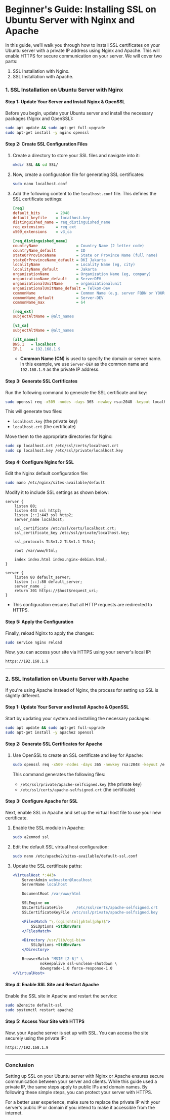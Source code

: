 # Beginner's Guide: Installing SSL on Ubuntu Server with Nginx and Apache

In this guide, we’ll walk you through how to install SSL certificates on your Ubuntu server with a private IP address using Nginx and Apache. This will enable HTTPS for secure communication on your server. We will cover two parts:

1. SSL Installation with Nginx.
2. SSL Installation with Apache.

### 1. **SSL Installation on Ubuntu Server with Nginx**

#### Step 1: Update Your Server and Install Nginx & OpenSSL

Before you begin, update your Ubuntu server and install the necessary packages (Nginx and OpenSSL):

```bash
sudo apt update && sudo apt-get full-upgrade
sudo apt-get install -y nginx openssl
```

#### Step 2: Create SSL Configuration Files

1. Create a directory to store your SSL files and navigate into it:

   ```bash
   mkdir SSL && cd SSL/
   ```

2. Now, create a configuration file for generating SSL certificates:

   ```bash
   sudo nano localhost.conf
   ```

3. Add the following content to the `localhost.conf` file. This defines the SSL certificate settings:

   ```ini
   [req]
   default_bits       = 2048
   default_keyfile    = localhost.key
   distinguished_name = req_distinguished_name
   req_extensions     = req_ext
   x509_extensions    = v3_ca

   [req_distinguished_name]
   countryName                 = Country Name (2 letter code)
   countryName_default         = ID
   stateOrProvinceName         = State or Province Name (full name)
   stateOrProvinceName_default = DKI Jakarta
   localityName                = Locality Name (eg, city)
   localityName_default        = Jakarta
   organizationName            = Organization Name (eg, company)
   organizationName_default    = ServerDEV
   organizationalUnitName      = organizationalunit
   organizationalUnitName_default = Telkom-Dev
   commonName                  = Common Name (e.g. server FQDN or YOUR name)
   commonName_default          = Server-DEV
   commonName_max              = 64

   [req_ext]
   subjectAltName = @alt_names

   [v3_ca]
   subjectAltName = @alt_names

   [alt_names]
   DNS.1   = localhost
   IP.1    = 192.168.1.9
   ```

   - **Common Name (CN)** is used to specify the domain or server name. In this example, we use `Server-DEV` as the common name and `192.168.1.9` as the private IP address.

#### Step 3: Generate SSL Certificates

Run the following command to generate the SSL certificate and key:

```bash
sudo openssl req -x509 -nodes -days 365 -newkey rsa:2048 -keyout localhost.key -out localhost.crt -config localhost.conf
```

This will generate two files:
- `localhost.key` (the private key)
- `localhost.crt` (the certificate)

Move them to the appropriate directories for Nginx:

```bash
sudo cp localhost.crt /etc/ssl/certs/localhost.crt
sudo cp localhost.key /etc/ssl/private/localhost.key
```

#### Step 4: Configure Nginx for SSL

Edit the Nginx default configuration file:

```bash
sudo nano /etc/nginx/sites-available/default
```

Modify it to include SSL settings as shown below:

```nginx
server {
    listen 80;
    listen 443 ssl http2;
    listen [::]:443 ssl http2;
    server_name localhost;

    ssl_certificate /etc/ssl/certs/localhost.crt;
    ssl_certificate_key /etc/ssl/private/localhost.key;
    
    ssl_protocols TLSv1.2 TLSv1.1 TLSv1;

    root /var/www/html;

    index index.html index.nginx-debian.html;
}

server {
    listen 80 default_server;
    listen [::]:80 default_server;
    server_name _;
    return 301 https://$host$request_uri;
}
```

- This configuration ensures that all HTTP requests are redirected to HTTPS.

#### Step 5: Apply the Configuration

Finally, reload Nginx to apply the changes:

```bash
sudo service nginx reload
```

Now, you can access your site via HTTPS using your server's local IP:

```
https://192.168.1.9
```

---

### 2. **SSL Installation on Ubuntu Server with Apache**

If you're using Apache instead of Nginx, the process for setting up SSL is slightly different.

#### Step 1: Update Your Server and Install Apache & OpenSSL

Start by updating your system and installing the necessary packages:

```bash
sudo apt update && sudo apt-get full-upgrade
sudo apt-get install -y apache2 openssl
```

#### Step 2: Generate SSL Certificates for Apache

1. Use OpenSSL to create an SSL certificate and key for Apache:

   ```bash
   sudo openssl req -x509 -nodes -days 365 -newkey rsa:2048 -keyout /etc/ssl/private/apache-selfsigned.key -out /etc/ssl/certs/apache-selfsigned.crt
   ```

   This command generates the following files:
   - `/etc/ssl/private/apache-selfsigned.key` (the private key)
   - `/etc/ssl/certs/apache-selfsigned.crt` (the certificate)

#### Step 3: Configure Apache for SSL

Next, enable SSL in Apache and set up the virtual host file to use your new certificate.

1. Enable the SSL module in Apache:

   ```bash
   sudo a2enmod ssl
   ```

2. Edit the default SSL virtual host configuration:

   ```bash
   sudo nano /etc/apache2/sites-available/default-ssl.conf
   ```

3. Update the SSL certificate paths:

   ```apache
   <VirtualHost *:443>
       ServerAdmin webmaster@localhost
       ServerName localhost

       DocumentRoot /var/www/html

       SSLEngine on
       SSLCertificateFile      /etc/ssl/certs/apache-selfsigned.crt
       SSLCertificateKeyFile /etc/ssl/private/apache-selfsigned.key

       <FilesMatch "\.(cgi|shtml|phtml|php)$">
           SSLOptions +StdEnvVars
       </FilesMatch>

       <Directory /usr/lib/cgi-bin>
           SSLOptions +StdEnvVars
       </Directory>

       BrowserMatch "MSIE [2-6]" \
               nokeepalive ssl-unclean-shutdown \
               downgrade-1.0 force-response-1.0
   </VirtualHost>
   ```

#### Step 4: Enable SSL Site and Restart Apache

Enable the SSL site in Apache and restart the service:

```bash
sudo a2ensite default-ssl
sudo systemctl restart apache2
```

#### Step 5: Access Your Site with HTTPS

Now, your Apache server is set up with SSL. You can access the site securely using the private IP:

```
https://192.168.1.9
```

---

### Conclusion

Setting up SSL on your Ubuntu server with Nginx or Apache ensures secure communication between your server and clients. While this guide used a private IP, the same steps apply to public IPs and domain names. By following these simple steps, you can protect your server with HTTPS.

For a better user experience, make sure to replace the private IP with your server's public IP or domain if you intend to make it accessible from the internet.
